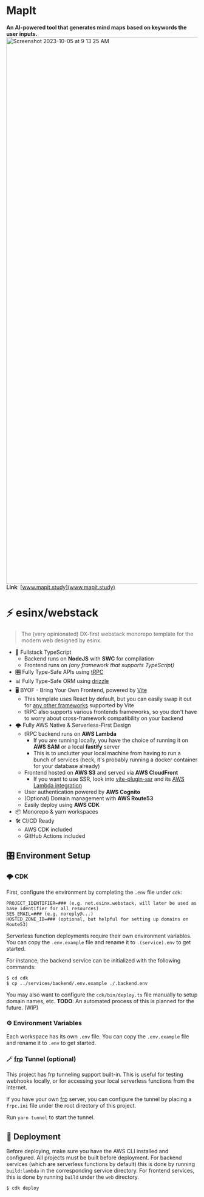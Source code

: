 # MapIt

**An AI-powered tool that generates mind maps based on keywords the user inputs.**
<img width="1440" alt="Screenshot 2023-10-05 at 9 13 25 AM" src="https://github.com/AshokSaravanan222/MapIt/assets/90977640/2d453d3e-795a-4fba-ad07-32bca0d03a44">
**Link**: [www.mapit.study](www.mapit.study)


# ⚡️ esinx/webstack

> The (very opinionated) DX-first webstack monorepo template for the modern web designed by esinx.

- 🔌 Fullstack TypeScript
  - Backend runs on **NodeJS** with **SWC** for compilation
  - Frontend runs on _(any framework that supports TypeScript)_
- 🎛️ Fully Type-Safe APIs using [tRPC](https://trpc.io)
- 📊 Fully Type-Safe ORM using [drizzle](https://orm.drizzle.team/)
- 🖥️ BYOF - Bring Your Own Frontend, powered by [Vite](https://vitejs.dev)
  - This template uses React by default, but you can easily swap it out for [any other frameworks](https://vitejs.dev/guide/#trying-vite-online) supported by Vite
  - tRPC also supports various frontends frameworks, so you don't have to worry about cross-framework compatibility on your backend
- 🌩️ Fully AWS Native & Serverless-First Design
  - tRPC backend runs on **AWS Lambda**
    - If you are running locally, you have the choice of running it on **AWS SAM** or a local **fastify** server
    - This is to unclutter your local machine from having to run a bunch of services (heck, it's probably running a docker container for your database already)
  - Frontend hosted on **AWS S3** and served via **AWS CloudFront**
    - If you want to use SSR, look into [vite-plugin-ssr](https://vite-plugin-ssr.com/) and its [AWS Lambda integration](https://vite-plugin-ssr.com/aws-lambda.html)
  - User authentication powered by **AWS Cognito**
  - (Optional) Domain management with **AWS Route53**
  - Easily deploy using **AWS CDK**
- 📦 Monorepo & yarn workspaces
- 🛠️ CI/CD Ready
  - AWS CDK included
  - GitHub Actions included

## 🎛️ Environment Setup

### 🌩️ CDK

First, configure the environment by completing the `.env` file under `cdk`:
```
PROJECT_IDENTIFIER=### (e.g. net.esinx.webstack, will later be used as base identifier for all resources)
SES_EMAIL=### (e.g. noreply@...)
HOSTED_ZONE_ID=### (optional, but helpful for setting up domains on Route53)
```

Serverless function deployments require their own environment variables. You can copy the `.env.example` file and rename it to `.(service).env` to get started.

For instance, the backend service can be initialized with the following commands:
```shell
$ cd cdk
$ cp ../services/backend/.env.example ./.backend.env
```

You may also want to configure the `cdk/bin/deploy.ts` file manually to setup domain names, etc.
**TODO**: An automated process of this is planned for the future. (WIP)

### ⚙️ Environment Variables

Each workspace has its own `.env` file. You can copy the `.env.example` file and rename it to `.env` to get started.

### 🪄 [frp](https://github.com/fatedier/frp) Tunnel (optional)

This project has frp tunneling support built-in. This is useful for testing webhooks locally, or for accessing your local serverless functions from the internet.

If you have your own [frp](https://github.com/fatedier/frp) server, you can configure the tunnel by placing a `frpc.ini` file under the root directory of this project.

Run `yarn tunnel` to start the tunnel.

## 🚚 Deployment

Before deploying, make sure you have the AWS CLI installed and configured.
All projects must be built before deployment. For backend services (which are serverless functions by default) this is done by running `build:lambda` in the corresponding service directory. For frontend services, this is done by running `build` under the `web` directory.

```shell
$ cdk deploy
```
